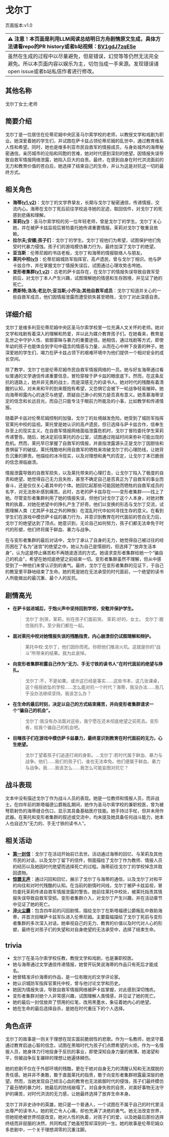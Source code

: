 # 戈尔丁
页面版本:v1.0
 

| :warning: 注意！本页面是利用LLM阅读总结明日方舟剧情原文生成，具体方法请看repo的PR history或者b站视频：[BV1gdJ7zqESe](https://www.bilibili.com/video/BV1gdJ7zqESe/)         |
|:----------------------------|
| 虽然在生成的过程中以尽量避免，但是错误，幻觉等等仍然无法完全避免。所以本页面内容以娱乐为主，切勿当成一手来源。发现错误请open issue或者b站私信作者进行修改。|



## 其他名称
戈尔丁女士;老师
## 简要介绍
戈尔丁是一位居住在伦蒂尼姆中央区圣马尔索学校的老师，以教授文学和戏剧为职业。她深爱着她的学生们，并试图在萨卡兹占领伦蒂尼姆的乱世中，通过教育维系人性和希望。同时，她也是维多利亚市民自救军的情报成员，与身处城外的海蒂秘密通信。亲历城市的沦陷和同胞的苦难，她对时代感到深刻的绝望。因情报失误导致自救军情报网络泄露，她陷入巨大的自责。最终，在感到自身在时代洪流面前的无力和教育价值的苍白后，她选择了结束自己的生命，并认为这是对抗这一切的最终方式。
## 相关角色
-   **海蒂([v1](char_4045_heidi.md),[v2](../char_v3/char_4045_heidi.md))**：戈尔丁的文学界挚友，长期与戈尔丁秘密通信，传递情报，交流内心。海蒂在戈尔丁死后前往学校追寻她的足迹，取回信件，对戈尔丁的死感到悲痛和理解。
-   **茉莉([v1](extended_char_mo_li.md))**：圣马尔索学校的另一位年轻老师，曾是戈尔丁的学生。戈尔丁关心她，并在被萨卡兹监视后冒险委托她传递重要情报。茉莉对戈尔丁敬重且依赖。
-   **拉尔夫;安娜;孩子们**：戈尔丁的学生。戈尔丁视他们为希望，试图保护他们免受时代暴力侵蚀。孩子们的游戏模仿暴力行为，最终加深了戈尔丁的绝望。
-   **亚当斯**：伦蒂尼姆的书店老板，戈尔丁和海蒂的情报联络人与朋友。
-   **莱托中校([v1](extended_char_lai_tuo_zhong_xiao.md))**：伦蒂尼姆城防军指挥官，高卢遗民，曾与戈尔丁相识。他与萨卡兹合作，并在掌握戈尔丁情报失误后，试图通过心理攻势击垮她。
-   **变形者集群([v1](extended_char_bian_xing_zhe_ji_qun.md),[v2](../char_v3/extended_char_bian_xing_zhe_ji_qun.md))**：古老的萨卡兹存在，在戈尔丁的情报失误导致自救军受损后，对戈尔丁本人产生兴趣，试图理解她的情感和生存困境，并见证了她的死亡。
-   **费斯特;洛洛;老比尔;亚当斯;小乔治;其他自救军成员**：戈尔丁知道并关心的一些自救军成员，他们因情报泄露而遭受损失甚至牺牲，戈尔丁对此深感自责。
## 详细介绍
戈尔丁是维多利亚伦蒂尼姆中央区圣马尔索学校里一位充满人文关怀的老师。她对文学和戏剧有着深入的理解和热爱，并以此为媒介教育孩子们。在她看来，教育是乱世之中守护人性、抵御蒙昧与暴力的重要途径。她相信，通过戏剧等方式，即使年幼的孩子也能体会到字句中蕴含的情感与力量，从而在心中种下良善的种子。她深爱她的学生们，竭力在萨卡兹占领下的艰难环境中为他们提供一个相对安全的成长空间。

除了教学，戈尔丁也是伦蒂尼姆市民自救军情报网络的一员。她与好友海蒂通过看似普通的文学通信传递重要信息，冒险穿梭于萨卡兹的眼皮底下。然而，在这条反抗的道路上，她并非无畏的战士，而是深感无力的读书人。她对时代的残酷有着清醒的认知，对未来和平的到来既抱有希望，又恐惧它会被下一轮战争轻易摧碎。她向海蒂袒露内心的迷茫与绝望，质疑自己渺小的努力是否真有意义。她羡慕海蒂坚定的信念和长远目光，而自己只能专注于眼前力所能及的小事，比如教学和传递情报。

随着萨卡兹对伦蒂尼姆控制的加强，戈尔丁的处境越发危险。她受到了城防军指挥官莱托中校的监视。莱托曾是她认识的高卢遗民，但已选择与萨卡兹合作，信奉生存至上的现实主义。在自救军情报网络面临泄露危机时，戈尔丁冒险委托学生茉莉传递警告。随后，她决定前往莱托的办公室，试图通过拖延时间来弥补可能出现的危机。然而，莱托早已掌握了自救军的情报，并直指泄露源头正是戈尔丁因胆怯和畏惧留下的破绽。莱托残酷地利用自救军的牺牲来攻破戈尔丁的心理防线，让她背负沉重的罪责。他描绘的冰冷现实，以及对理想和勇气的否定，让戈尔丁本已脆弱的信念濒临崩溃。

情报泄露导致的自救军损失，以及莱托带来的心理打击，让戈尔丁陷入了极度的自责和绝望。她觉得自己无力且失败，甚至不确定自己是否真正为了自救军的事业而奋斗，还是仅仅关心着其中的个体。她回忆起那些可能因她而牺牲的自救军成员的名字，对无法弥补感到痛苦。此时，古老的萨卡兹存在——变形者集群——找上了她。尽管变形者集群利用了她的情报失误，但他们对戈尔丁这个人本身，对她对教育的执着，对她在绝望中的挣扎产生了好奇。他们以变换的形态与戈尔丁交流，试图理解人类（尤其萨卡兹之外的种族）在混乱时代中如何寻找生存的意义。在看到学生们在游戏中模仿萨卡兹的暴力行为，并意识到教育在时代面前的苍白无力后，戈尔丁的绝望达到了顶点。她意识到，无论自己如何努力，孩子们都无法幸免于时代的形塑，他们终将属于鲜血、暴力与战争。

在与变形者集群的最后对话中，戈尔丁承认了自身的无力，她觉得自己被过往的经历困在了名为“迷宫”的绝望之中。她认为自己是懦弱的，但选择了“放弃生活本身”，认为这是停止痛苦和不再随波逐流的方式。她请求变形者集群给她一个“骗自己的机会”，希望在她彻底绝望之前结束一切。变形者集群虽然不理解，但从中感受到了一种他们未曾认识到的勇气。最终，戈尔丁在变形者集群的见证下，于自己的教室里平静地结束了生命。她的死是她在无法承受的时代面前，一个绝望的读书人所能做出的最沉重、最个人的反抗。
## 剧情高光
*   **在萨卡兹进城后，于炮火声中坚持回到学校，安慰并保护学生。**
    > 戈尔丁:别哭，茉莉，别在孩子们面前哭。
    > 茉莉:好的，女士。
    > 戈尔丁:握住我的手。至少我们都在一起。
*   **面对莱托中校对她情报失误的残酷指责，内心崩溃但仍试图理解和辩护。**
    > 莱托中校:戈尔丁，他们因你而死。你把他们推进火坑。这就是你的“战斗”所带来的结果。我为此哀悼。
*   **向变形者集群袒露自己作为“无力、手无寸铁的读书人”在时代面前的绝望与挣扎。**
    > 戈尔丁:不，不是如果。或许这已经是事实......这些书本，这几张课桌，这个摇摇欲坠的学校......怎么能对抗一个时代？海蒂，我没办法......我几乎没办法继续坚持。我该怎么办？
*   **在生命的最后时刻，决定以自己的方式结束痛苦，并向变形者集群请求一个“骗自己的机会”。**
    > 戈尔丁:我没有办法面对这些，我宁愿在还未彻底绝望之前死去。变形者，给我个骗自己的机会吧。
*   **目睹孩子们在游戏中模仿萨卡兹暴力，最终意识到教育在时代面前的无力，心生绝望。**
    > 戈尔丁望着孩子们追逐打闹的身影。...戈尔丁:若时代属于鲜血、暴力与战争。他们......我们的孩子们，谁也无法幸免。他们便属于鲜血、暴力与战争。我......我该怎么......我怎么可能妄图对抗它？
## 战斗表现
文本中没有描述戈尔丁作为战斗人员的表现。她是一位教师和情报人员，而非战士。在四年前的斯塔福德公爵叛乱期间，她作为圣马尔索学校的兼职校医，曾为被弩箭射伤的海蒂缝合伤口，显示其具备基础医疗技能。她手持过手杖，但并未用作武器。在莱托和变形者集群的叙述或交流中，均未提及她具备任何战斗能力，她本人也自述为“无力的、手无寸铁的读书人”。
## 相关活动
-   **[第一封信](../stories/story_heidi_set_1.md)**：戈尔丁在活动开始前已去世。活动通过海蒂的回忆、与茉莉及其他市民的对话，以及戈尔丁留下的信件，侧面描绘了戈尔丁作为教师、情报人员的经历以及她因时代绝望而选择死亡的过程。海蒂前往戈尔丁的学校悼念并取回遗物。
-   **[惊霆无声](../stories/main_12.md)**：通过闪回和回忆，展示了戈尔丁与海蒂的通信，以及戈尔丁对和平的向往和对时代残酷的认知。在当前的剧情时间线，戈尔丁被萨卡兹监视，冒险委托茉莉传递自救军情报泄露的警告。她前往莱托中校处，被莱托指责其情报失误导致自救军受损。变形者集群介入，对戈尔丁产生兴趣，并在活动章节中见证了她的死亡。
-   **[淬火尘霾](../stories/main_11.md)**：包含四年前的闪回剧情，描绘戈尔丁在斯塔福德公爵叛乱中救助海蒂，并首次目睹萨卡兹军队进入伦蒂尼姆。主要篇幅描绘了戈尔丁死前与变形者集群的多次深入对话，她审视自己的无力、教育的价值以及时代对人心的形塑，最终在对孩子们的失望和对自身绝望的无法承受中，选择了结束生命。
## trivia
*   戈尔丁在圣马尔索学校任教，教授文学和戏剧，也是兼职校医。
*   她与海蒂通过文学通信传递情报，她曾开玩笑说海蒂的作品只有死后才能成名。
*   她曾精准评价海蒂的作品，是一位有眼光的文学评论家。
*   她认识城防军指挥官莱托中校，曾与他讨论文学和历史。
*   她因为情报失误，导致自救军情报网络被萨卡兹掌握，对此感到深切愧疚。
*   变形者集群对她个人非常感兴趣，试图理解人类情感，并见证了她的死亡。
*   她的最后一封信放弃了惯用的红笔，改用黑墨水，象征着她内心的绝望。
*   她在生命的最后选择自杀，是她在时代重压下的个人选择。
## 角色点评
戈尔丁的故事是一则关于理想在现实面前脆弱性的悲歌。作为一名教师，她坚守着通过教育启迪心智的信念，试图在黑暗时代为孩子们点燃希望的火炬。作为一名情报人员，她身体力行地投身于反抗的事业，即使深知自身力量的微薄。她渴望和平，但被战争反复碾碎的理想让她遍体鳞伤。

她的悲剧不仅在于外部环境的残酷，更在于她对自身无力的清醒认知和无法摆脱的责任感。她并非不勇敢，敢于直面莱托的指责，敢于向变形者集群袒露最深层的绝望。然而，当她发现自己倾注心血的教育也无法抵御时代的侵蚀，孩子们最终模仿了最丑陋的暴力时，她最后的防线崩塌了。对自身失败的自责，对美好事物无法守护的痛苦，对时代洪流的无力感，让她最终选择了放弃生命本身。

戈尔丁并非史诗中的英雄，她只是一个普通人，一个试图在不属于自己的时代里活出尊严的读书人。她的死亡令人心痛，却也充满了决绝的勇气。她无法改变世界，但她拒绝被世界彻底改变。她对人性的执着，对孩子们的爱，以及她最后那份选择终结而非屈服的决然，共同构成了她虽短暂却深刻的一生。她的故事是伦蒂尼姆众多悲剧中，一个关于理想凋零的沉重注脚。